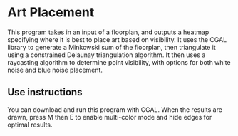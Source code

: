 # Art Placement

This program takes in an input of a floorplan, and outputs a heatmap specifying where it is best to place art based on visibility. It uses the CGAL library to generate a Minkowski sum of the floorplan, then triangulate it using a constrained Delaunay triangulation algorithm. It then uses a raycasting algorithm to determine point visibility, with options for both white noise and blue noise placement.

## Use instructions

You can download and run this program with CGAL. When the results are drawn, press M then E to enable multi-color mode and hide edges for optimal results.
